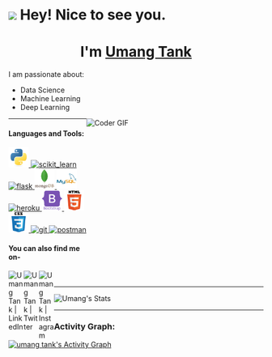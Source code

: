 <h1><img src="https://emojis.slackmojis.com/emojis/images/1531849430/4246/blob-sunglasses.gif?1531849430" width="30"/> Hey! Nice to see you.</h1>
<h1 align="center">I'm <a href="https://umangtank.herokuapp.com">Umang Tank</a></h1>

I am passionate about:

- Data Science
- Machine Learning
- Deep Learning

<img align="right" alt="Coder GIF" height=250 width=350 src="https://thumbs.gfycat.com/EvilNextDevilfish-small.gif" />
<hr>

#### Languages and Tools:
<a href="https://www.python.org" target="_blank"> <img src="https://raw.githubusercontent.com/devicons/devicon/master/icons/python/python-original.svg" alt="python" width="40" height="40"/> </a> <a href="https://scikit-learn.org/" target="_blank"> <img src="https://upload.wikimedia.org/wikipedia/commons/0/05/Scikit_learn_logo_small.svg" alt="scikit_learn" width="40" height="40"/> </a> <a href="https://flask.palletsprojects.com/" target="_blank"> <img src="https://www.vectorlogo.zone/logos/pocoo_flask/pocoo_flask-icon.svg" alt="flask" width="40" height="40"/> </a> <a href="https://www.mongodb.com/" target="_blank"> <img src="https://raw.githubusercontent.com/devicons/devicon/master/icons/mongodb/mongodb-original-wordmark.svg" alt="mongodb" width="40" height="40"/> </a> <a href="https://www.mysql.com/" target="_blank"> <img src="https://raw.githubusercontent.com/devicons/devicon/master/icons/mysql/mysql-original-wordmark.svg" alt="mysql" width="40" height="40"/> </a> <a href="https://heroku.com" target="_blank"> <img src="https://www.vectorlogo.zone/logos/heroku/heroku-icon.svg" alt="heroku" width="40" height="40"/> </a> <a href="https://getbootstrap.com" target="_blank"> <img src="https://raw.githubusercontent.com/devicons/devicon/master/icons/bootstrap/bootstrap-plain-wordmark.svg" alt="bootstrap" width="40" height="40"/> </a> <a href="https://www.w3.org/html/" target="_blank"> <img src="https://raw.githubusercontent.com/devicons/devicon/master/icons/html5/html5-original-wordmark.svg" alt="html5" width="40" height="40"/> </a> <a href="https://www.w3schools.com/css/" target="_blank"> <img src="https://raw.githubusercontent.com/devicons/devicon/master/icons/css3/css3-original-wordmark.svg" alt="css3" width="40" height="40"/> </a>  <a href="https://git-scm.com/" target="_blank"> <img src="https://www.vectorlogo.zone/logos/git-scm/git-scm-icon.svg" alt="git" width="40" height="40"/> </a> <a href="https://postman.com" target="_blank"> <img src="https://www.vectorlogo.zone/logos/getpostman/getpostman-icon.svg" alt="postman" width="40" height="40"/> </a>  </p>


#### You can also find me on- 

[<img align="left" alt="Umang Tank | LinkedIn" width="30px" src="https://img.icons8.com/color/48/000000/linkedin.png" />][linkedin]
[<img align="left" alt="Umang Tank | Twitter" width="30px" src="https://img.icons8.com/fluent/48/000000/twitter.png" />][twitter]
[<img align="left" alt="Umang Tank | Instagram" width="30px" src="https://img.icons8.com/fluent/48/000000/instagram-new.png" />][Instagram]
<br>
<hr>

[linkedin]: https://www.linkedin.com/in/umangtank
[twitter]: https://www.twitter.com/UmangTank3
[Instagram]: https://www.instagram.com/umang___tank


![Umang's Stats](https://github-readme-stats.vercel.app/api?username=umangtank&show_icons=true&hide_border=true&theme=buefy)

<hr>

<!-- <p align="left"> <img src="https://komarev.com/ghpvc/?username=umangtank&label=Profile%20views&color=0e75b6&style=flat" alt="umangtank" /> </p> -->
<h3 align="left">Activity Graph:</h3>
<a href="https://github.com/debamitr1012/github-readme-activity-graph"><img alt="umang tank's Activity Graph" src="https://activity-graph.herokuapp.com/graph?username=umangtank&bg_color=FFFFFF&color=2732e9&line=2732e9&point=f73030&hide_border=true" /></a>

<!-- <p><img align="center" src="https://github-readme-streak-stats.herokuapp.com/?user=umangtank&" alt="umangtank" /></p> -->

